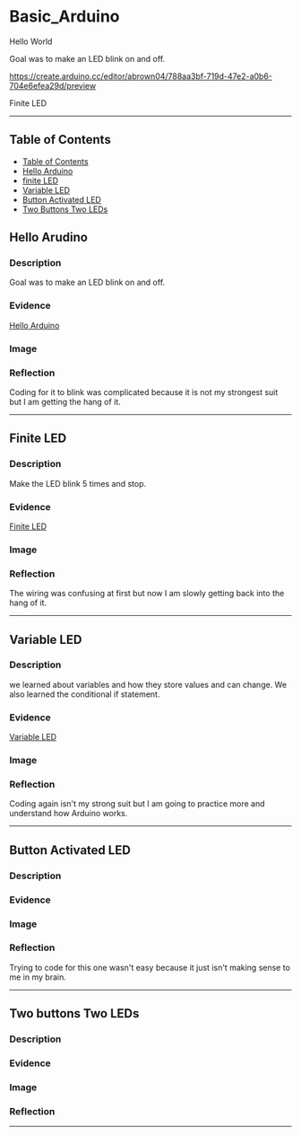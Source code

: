 # Basic_Arduino

Hello World

Goal was to make an LED blink on and off.

https://create.arduino.cc/editor/abrown04/788aa3bf-719d-47e2-a0b6-704e6efea29d/preview

Finite LED


---
## Table of Contents
* [Table of Contents](#Table-of-Contents)
* [Hello Arduino](#Hello-Arduino)
* [finite LED](#Finite-LED)
* [Variable LED](#Variable-LED)
* [Button Activated LED](#Button-Activated-LED)
* [Two Buttons Two LEDs](#Two-Buttons-Two-LEDs)

## Hello Arudino

### Description

Goal was to make an LED blink on and off.

### Evidence
[Hello Arduino](https://create.arduino.cc/editor/abrown04/788aa3bf-719d-47e2-a0b6-704e6efea29d)

### Image


### Reflection

Coding for it to blink was complicated because it is not my strongest suit but I am getting the hang of it.

---


## Finite LED

### Description
Make the LED blink 5 times and stop.


### Evidence
[Finite LED](https://create.arduino.cc/editor/abrown04/f427918e-5b24-428b-a47e-0e7d6305c545)


### Image


### Reflection
The wiring was confusing at first but now I am slowly getting back into the hang of it.


---


## Variable LED

### Description
we learned about variables and how they store values and can change.  We also learned the conditional if statement.

### Evidence
[Variable LED](https://create.arduino.cc/editor/abrown04/ffb3ab25-022b-43a2-ad12-40ce45c74a78)

### Image


### Reflection
Coding again isn't my strong suit but I am going to practice more and understand how Arduino works.


---


## Button Activated LED

### Description


### Evidence


### Image

### Reflection
Trying to code for this one wasn't easy because it just isn't making sense to me in my brain.


---


## Two buttons Two LEDs

### Description


### Evidence



### Image



### Reflection



---
